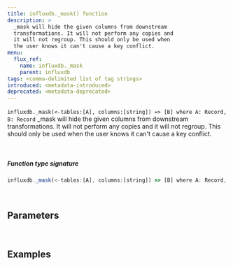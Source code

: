 ```yaml
---
title: influxdb._mask() function
description: >
  _mask will hide the given columns from downstream
  transformations. It will not perform any copies and
  it will not regroup. This should only be used when
  the user knows it can't cause a key conflict.
menu:
  flux_ref:
    name: influxdb._mask
    parent: influxdb
tags: <comma-delimited list of tag strings>
introduced: <metadata-introduced>
deprecated: <metadata-deprecated>
---
```

​
`influxdb._mask(<-tables:[A], columns:[string]) => [B] where A: Record, B: Record` _mask will hide the given columns from downstream
transformations. It will not perform any copies and
it will not regroup. This should only be used when
the user knows it can't cause a key conflict.
​

​
##### Function type signature
```js
influxdb._mask(<-tables:[A], columns:[string]) => [B] where A: Record, B: Record
```
​
## Parameters
​


## Examples
​
